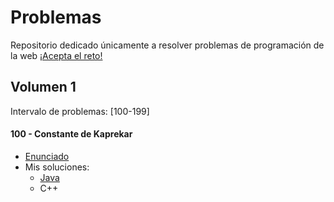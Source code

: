 # Problemas

Repositorio dedicado únicamente a resolver problemas de programación de la web [¡Acepta el reto! ](https://www.aceptaelreto.com/)

## Volumen 1

Intervalo de problemas: [100-199]

#### 100 - Constante de Kaprekar

* [Enunciado](https://www.aceptaelreto.com/problem/statement.php?id=100)
* Mis soluciones:
    * [Java](https://raw.githubusercontent.com/drhanfastolfe/problemas/master/volumen-1/100%20-%20Constante%20de%20Kaprekar/constanteKaprekar.java)
    * C++
